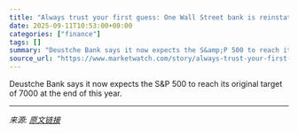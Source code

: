 ```yaml
---
title: "Always trust your first guess: One Wall Street bank is reinstating its bullish S&P 500 target"
date: 2025-09-11T10:53:00+08:00
categories: ["finance"]
tags: []
summary: "Deustche Bank says it now expects the S&amp;P 500 to reach its original target of 7000 at the end of this year."
source_url: "https://www.marketwatch.com/story/always-trust-your-first-guess-one-wall-street-bank-is-reinstating-its-bullish-s-p-500-target-0c5e9fae?mod=mw_rss_topstories"
---
```


Deustche Bank says it now expects the S&amp;P 500 to reach its original target of 7000 at the end of this year.

---

*来源: [原文链接](https://www.marketwatch.com/story/always-trust-your-first-guess-one-wall-street-bank-is-reinstating-its-bullish-s-p-500-target-0c5e9fae?mod=mw_rss_topstories)*
